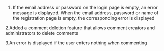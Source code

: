 1. If the email address or password on the login page is empty, an error message is displayed. When the email address, password or name of the registration page is empty, the corresponding error is displayed

2.Added a comment deletion feature that allows comment creators and administrators to delete comments

3.An error is displayed if the user enters nothing when commenting

